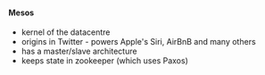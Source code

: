 #### Mesos

 * kernel of the datacentre
 * origins in Twitter - powers Apple's Siri, AirBnB and many others
 * has a master/slave architecture
 * keeps state in zookeeper (which uses Paxos)
 